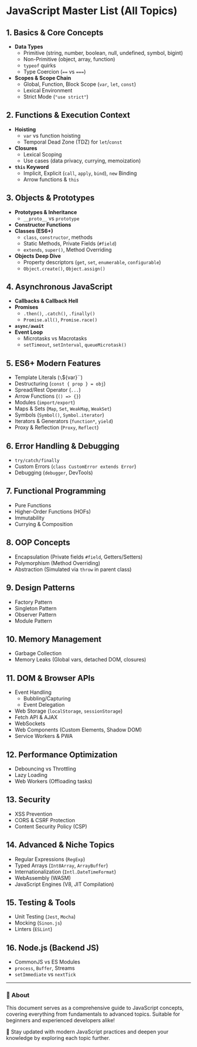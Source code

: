 # JavaScript Master List (All Topics)

## 1. Basics & Core Concepts
- **Data Types**
  - Primitive (string, number, boolean, null, undefined, symbol, bigint)
  - Non-Primitive (object, array, function)
  - `typeof` quirks
  - Type Coercion (`==` vs `===`)
- **Scopes & Scope Chain**
  - Global, Function, Block Scope (`var`, `let`, `const`)
  - Lexical Environment
  - Strict Mode (`"use strict"`)

## 2. Functions & Execution Context
- **Hoisting**
  - `var` vs function hoisting
  - Temporal Dead Zone (TDZ) for `let`/`const`
- **Closures**
  - Lexical Scoping
  - Use cases (data privacy, currying, memoization)
- **`this` Keyword**
  - Implicit, Explicit (`call`, `apply`, `bind`), `new` Binding
  - Arrow functions & `this`

## 3. Objects & Prototypes
- **Prototypes & Inheritance**
  - `__proto__` vs `prototype`
- **Constructor Functions**
- **Classes (ES6+)**
  - `class`, `constructor`, methods
  - Static Methods, Private Fields (`#field`)
  - `extends`, `super()`, Method Overriding
- **Objects Deep Dive**
  - Property descriptors (`get`, `set`, `enumerable`, `configurable`)
  - `Object.create()`, `Object.assign()`

## 4. Asynchronous JavaScript
- **Callbacks & Callback Hell**
- **Promises**
  - `.then()`, `.catch()`, `.finally()`
  - `Promise.all()`, `Promise.race()`
- **`async/await`**
- **Event Loop**
  - Microtasks vs Macrotasks
  - `setTimeout`, `setInterval`, `queueMicrotask()`

## 5. ES6+ Modern Features
- Template Literals (`\`${var}\``)
- Destructuring (`const { prop } = obj`)
- Spread/Rest Operator (`...`)
- Arrow Functions (`() => {}`)
- Modules (`import/export`)
- Maps & Sets (`Map`, `Set`, `WeakMap`, `WeakSet`)
- Symbols (`Symbol()`, `Symbol.iterator`)
- Iterators & Generators (`function*`, `yield`)
- Proxy & Reflection (`Proxy`, `Reflect`)

## 6. Error Handling & Debugging
- `try/catch/finally`
- Custom Errors (`class CustomError extends Error`)
- Debugging (`debugger`, DevTools)

## 7. Functional Programming
- Pure Functions
- Higher-Order Functions (HOFs)
- Immutability
- Currying & Composition

## 8. OOP Concepts
- Encapsulation (Private fields `#field`, Getters/Setters)
- Polymorphism (Method Overriding)
- Abstraction (Simulated via `throw` in parent class)

## 9. Design Patterns
- Factory Pattern
- Singleton Pattern
- Observer Pattern
- Module Pattern

## 10. Memory Management
- Garbage Collection
- Memory Leaks (Global vars, detached DOM, closures)

## 11. DOM & Browser APIs
- Event Handling
  - Bubbling/Capturing
  - Event Delegation
- Web Storage (`localStorage`, `sessionStorage`)
- Fetch API & AJAX
- WebSockets
- Web Components (Custom Elements, Shadow DOM)
- Service Workers & PWA

## 12. Performance Optimization
- Debouncing vs Throttling
- Lazy Loading
- Web Workers (Offloading tasks)

## 13. Security
- XSS Prevention
- CORS & CSRF Protection
- Content Security Policy (CSP)

## 14. Advanced & Niche Topics
- Regular Expressions (`RegExp`)
- Typed Arrays (`Int8Array`, `ArrayBuffer`)
- Internationalization (`Intl.DateTimeFormat`)
- WebAssembly (WASM)
- JavaScript Engines (V8, JIT Compilation)

## 15. Testing & Tools
- Unit Testing (`Jest`, `Mocha`)
- Mocking (`Sinon.js`)
- Linters (`ESLint`)

## 16. Node.js (Backend JS)
- CommonJS vs ES Modules
- `process`, `Buffer`, Streams
- `setImmediate` vs `nextTick`

---

### 📌 About
This document serves as a comprehensive guide to JavaScript concepts, covering everything from fundamentals to advanced topics. Suitable for beginners and experienced developers alike!

🔗 Stay updated with modern JavaScript practices and deepen your knowledge by exploring each topic further.